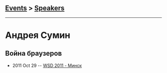 ## [Events](../README.md) > [Speakers](../speakers.md)
---

# Андрея Сумин

## Война браузеров
- 2011 Oct 29 -- [WSD 2011 - Минск](https://www.youtube.com/watch?v=b84B0baK-JM)    

